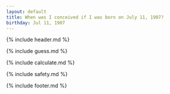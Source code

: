 ```yaml
---
layout: default
title: When was I conceived if I was born on July 11, 1907?
birthday: Jul 11, 1907
---
```


{% include header.md %}

{% include guess.md %}

{% include calculate.md %}

{% include safety.md %}

{% include footer.md %}



